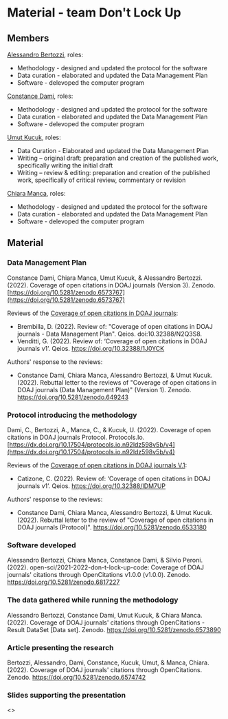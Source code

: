 # Material - team Don't Lock Up

## Members
[Alessandro Bertozzi](https://github.com/AlessandroBertozzi), roles:
* Methodology - designed and updated the protocol for the software
* Data curation - elaborated and updated the Data Management Plan
* Software - delevoped the computer program

[Constance Dami](https://github.com/ConstiDami), roles:
* Methodology - designed and updated the protocol for the software
* Data curation - elaborated and updated the Data Management Plan
* Software - delevoped the computer program

[Umut Kucuk](https://github.com/umtkck931890), roles:
* Data Curation - Elaborated and updated the Data Management Plan
* Writing – original draft: preparation and creation of the published work, specifically writing the initial draft
* Writing – review & editing: preparation and creation of the published work, specifically of critical review, commentary or revision

[Chiara Manca](https://github.com/chiarasharp), roles:
* Methodology - designed and updated the protocol for the software
* Data curation - elaborated and updated the Data Management Plan
* Software - delevoped the computer program


## Material

### Data Management Plan

Constance Dami, Chiara Manca, Umut Kucuk, & Alessandro Bertozzi. (2022). Coverage of open citations in DOAJ journals (Version 3). Zenodo. [https://doi.org/10.5281/zenodo.6573767](https://doi.org/10.5281/zenodo.6573767)

Reviews of the [Coverage of open citations in DOAJ journals](https://doi.org/10.5281/zenodo.6417368):
* Brembilla, D. (2022). Review of: "Coverage of open citations in DOAJ journals - Data Management Plan". Qeios. doi:10.32388/N2Q3S8.
* Venditti, G. (2022). Review of: ‘Coverage of open citations in DOAJ journals v1’. Qeios. https://doi.org/10.32388/1J0YCK

Authors' response to the reviews:
* Constance Dami, Chiara Manca, Alessandro Bertozzi, & Umut Kucuk. (2022). Rebuttal letter to the reviews of "Coverage of open citations in DOAJ journals (Data Management Plan)" (Version 1). Zenodo. https://doi.org/10.5281/zenodo.649243


### Protocol introducing the methodology

Dami, C., Bertozzi, A., Manca, C., & Kucuk, U. (2022). Coverage of open citations in DOAJ journals Protocol. Protocols.Io. [https://dx.doi.org/10.17504/protocols.io.n92ldz598v5b/v4](https://dx.doi.org/10.17504/protocols.io.n92ldz598v5b/v4)

Reviews of the [Coverage of open citations in DOAJ journals V.1](dx.doi.org/10.17504/protocols.io.n92ldz598v5b/v1):
* Catizone, C. (2022). Review of: ‘Coverage of open citations in DOAJ journals v1’. Qeios. https://doi.org/10.32388/IDM7UP

Authors' response to the reviews:
* Constance Dami, Chiara Manca, Alessandro Bertozzi, & Umut Kucuk. (2022). Rebuttal letter to the review of "Coverage of open citations in DOAJ journals (Protocol)". https://doi.org/10.5281/zenodo.6533180


### Software developed
Alessandro Bertozzi, Chiara Manca, Constance Dami, & Silvio Peroni. (2022). open-sci/2021-2022-don-t-lock-up-code: Coverage of DOAJ journals' citations through OpenCitations v1.0.0 (v1.0.0). Zenodo. https://doi.org/10.5281/zenodo.6817227


### The data gathered while running the methodology
Alessandro Bertozzi, Constance Dami, Umut Kucuk, & Chiara Manca. (2022). Coverage of DOAJ journals\' citations through OpenCitations - Result DataSet [Data set]. Zenodo. https://doi.org/10.5281/zenodo.6573890


### Article presenting the research
Bertozzi, Alessandro, Dami, Constance, Kucuk, Umut, & Manca, Chiara. (2022). Coverage of DOAJ journals\' citations through OpenCitations. Zenodo. https://doi.org/10.5281/zenodo.6574742


### Slides supporting the presentation
<<Bibliographic reference in APA style of the last version>>
